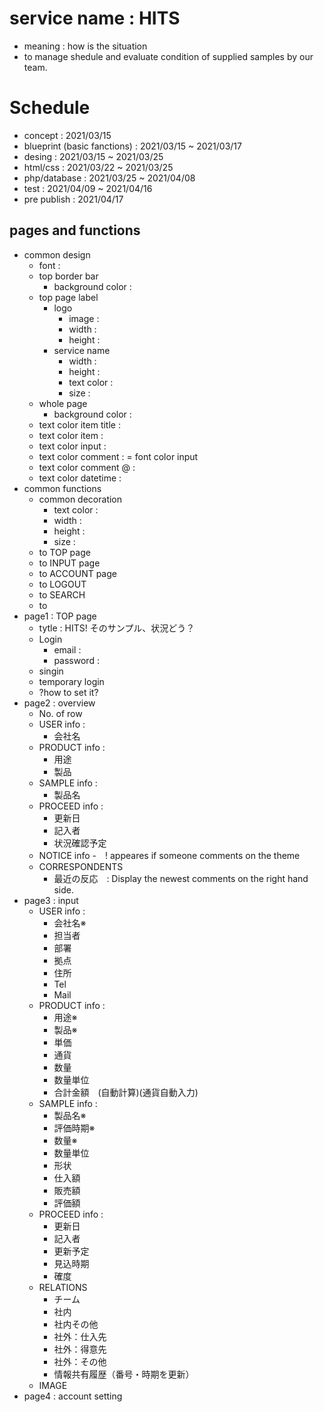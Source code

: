 # service name : HITS
- meaning : how is the situation
- to manage shedule and evaluate condition of supplied samples by our team.

# Schedule
- concept : 2021/03/15
- blueprint (basic fanctions) : 2021/03/15 ~ 2021/03/17
- desing : 2021/03/15 ~ 2021/03/25
- html/css : 2021/03/22 ~ 2021/03/25
- php/database : 2021/03/25 ~ 2021/04/08
- test : 2021/04/09 ~ 2021/04/16
- pre publish : 2021/04/17

## pages and functions
- common design
  - font :  
  - top border bar
    - background color : 
  - top page label
    - logo
      - image :
      - width :
      - height :
    - service name
      - width :
      - height : 
      - text color :
      - size :
  - whole page
    - background color :
  - text color item title :
  - text color item :
  - text color input :
  - text color comment : = font color input
  - text color comment @ :
  - text color datetime :  
- common functions
  - common decoration
    - text color : 
    - width :
    - height :
    - size :
  - to TOP page
  - to INPUT page
  - to ACCOUNT page
  - to LOGOUT
  - to SEARCH
  - to 
- page1 : TOP page
  - tytle : HITS! そのサンプル、状況どう？
  - Login
    - email : 
    - password :
  - singin
  - temporary login 
  - ?how to set it?
- page2 : overview
  - No. of row
  - USER info : 
    - 会社名
  - PRODUCT info :
    - 用途
    - 製品
  - SAMPLE info :
    - 製品名
  - PROCEED info :
    - 更新日
    - 記入者
    - 状況確認予定
  - NOTICE info
    -　! appeares if someone comments on the theme
  - CORRESPONDENTS
    - 最近の反応　: Display the newest comments on the right hand side.     
- page3 : input
  - USER info : 
    - 会社名※
    - 担当者
    - 部署
    - 拠点
    - 住所
    - Tel
    - Mail
  - PRODUCT info :
    - 用途※
    - 製品※
    - 単価
    - 通貨
    - 数量
    - 数量単位
    - 合計金額　(自動計算)(通貨自動入力)
  - SAMPLE info :
    - 製品名※
    - 評価時期※
    - 数量※
    - 数量単位
    - 形状
    - 仕入額
    - 販売額
    - 評価額
  - PROCEED info :
    - 更新日
    - 記入者
    - 更新予定
    - 見込時期
    - 確度
  - RELATIONS
    - チーム
    - 社内
    - 社内その他
    - 社外：仕入先
    - 社外：得意先
    - 社外：その他
    - 情報共有履歴（番号・時期を更新）
  - IMAGE
- page4 : account setting
